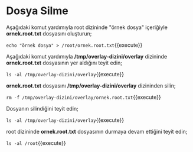 # Dosya Silme

Aşağıdaki komut yardımıyla root dizininde "örnek dosya" içeriğiyle **ornek.root.txt** dosyasını oluşturun;

`echo "örnek dosya" > /root/ornek.root.txt`{{execute}}

Aşağıdaki komut yardımıyla **/tmp/overlay-dizini/overlay** dizininde **ornek.root.txt** dosyasının yer aldığını teyit edin;

`ls -al /tmp/overlay-dizini/overlay`{{execute}}

**ornek.root.txt** dosyasını **/tmp/overlay-dizini/overlay** dizininden silin;

`rm -f /tmp/overlay-dizini/overlay/ornek.root.txt`{{execute}}

Dosyanın silindiğini teyit edin;

`ls -al /tmp/overlay-dizini/overlay`{{execute}}

root dizininde **ornek.root.txt** dosyasının durmaya devam ettiğini teyit edin;

`ls -al /root`{{execute}}